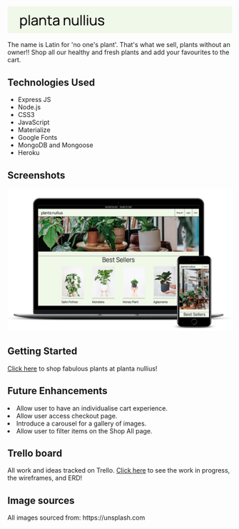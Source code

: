 <p align="center">
<img src="https://github.com/laurakelly1/plant_shop/blob/main/images/Screen%20Shot%202022-06-02%20at%206.48.30%20pm.png?raw=true" />
</p>
The name is Latin for 'no one's plant'. That's what we sell, plants without an owner!! Shop all our healthy and fresh plants and add your favourites to the cart.

<h2>Technologies Used</h2>
<ul>
<li>Express JS</li>
<li>Node.js</li>
<li>CSS3</li>
<li>JavaScript</li>
<li>Materialize</li>
<li>Google Fonts</li>
<li>MongoDB and Mongoose</li>
<li>Heroku</li>
</ul>

<h2>Screenshots</h2>
<p align="center">
<img src="https://github.com/laurakelly1/plant_shop/blob/main/images/smartmockups_l3xlu6cx.jpg?raw=true"/>
</p>

<h2> Getting Started</h2>
<a href="https://planta-nullius.herokuapp.com" target="_blank">Click here</a> to shop fabulous plants at planta nullius!

<h2>Future Enhancements</h2>
<li>Allow user to have an individualise cart experience. </li>
<li>Allow user access checkout page. </li>
<li>Introduce a carousel for a gallery of images.</li>
<li>Allow user to filter items on the Shop All page.</li>
</ul>

<h2>Trello board </h2>
All work and ideas tracked on Trello. 
<a href="https://trello.com/b/q1Npj1C7/plant-shop" target="_blank">Click here</a> to see the work in progress, the wireframes, and ERD!

<h2>Image sources</h2>
All images sourced from: https://unsplash.com
